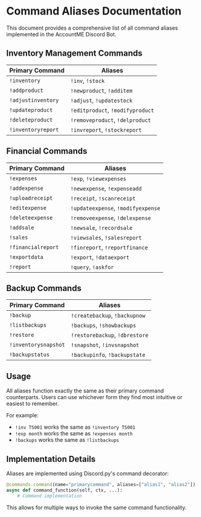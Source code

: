 # Command Aliases Documentation

This document provides a comprehensive list of all command aliases implemented in the AccountME Discord Bot.

## Inventory Management Commands

| Primary Command | Aliases |
|----------------|---------|
| `!inventory` | `!inv`, `!stock` |
| `!addproduct` | `!newproduct`, `!additem` |
| `!adjustinventory` | `!adjust`, `!updatestock` |
| `!updateproduct` | `!editproduct`, `!modifyproduct` |
| `!deleteproduct` | `!removeproduct`, `!delproduct` |
| `!inventoryreport` | `!invreport`, `!stockreport` |

## Financial Commands

| Primary Command | Aliases |
|----------------|---------|
| `!expenses` | `!exp`, `!viewexpenses` |
| `!addexpense` | `!newexpense`, `!expenseadd` |
| `!uploadreceipt` | `!receipt`, `!scanreceipt` |
| `!editexpense` | `!updateexpense`, `!modifyexpense` |
| `!deleteexpense` | `!removeexpense`, `!delexpense` |
| `!addsale` | `!newsale`, `!recordsale` |
| `!sales` | `!viewsales`, `!salesreport` |
| `!financialreport` | `!finreport`, `!reportfinance` |
| `!exportdata` | `!export`, `!dataexport` |
| `!report` | `!query`, `!askfor` |

## Backup Commands

| Primary Command | Aliases |
|----------------|---------|
| `!backup` | `!createbackup`, `!backupnow` |
| `!listbackups` | `!backups`, `!showbackups` |
| `!restore` | `!restorebackup`, `!dbrestore` |
| `!inventorysnapshot` | `!snapshot`, `!invsnapshot` |
| `!backupstatus` | `!backupinfo`, `!backupstate` |

## Usage

All aliases function exactly the same as their primary command counterparts. Users can use whichever form they find most intuitive or easiest to remember.

For example:
- `!inv TS001` works the same as `!inventory TS001`
- `!exp month` works the same as `!expenses month`
- `!backups` works the same as `!listbackups`

## Implementation Details

Aliases are implemented using Discord.py's command decorator:

```python
@commands.command(name="primarycommand", aliases=["alias1", "alias2"])
async def command_function(self, ctx, ...):
    # Command implementation
```

This allows for multiple ways to invoke the same command functionality.